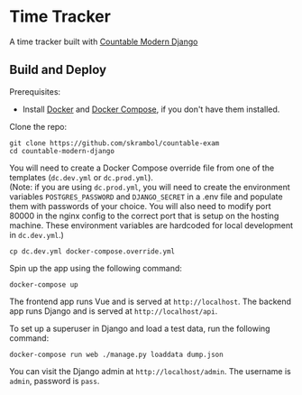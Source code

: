 # Time Tracker

A time tracker built with [Countable Modern Django](https://github.com/countable-web/countable-modern-django)

## Build and Deploy

Prerequisites:
- Install [Docker](https://docs.docker.com/get-docker/) and [Docker Compose](https://docs.docker.com/compose/install/), if you don't have them installed.

Clone the repo:
```
git clone https://github.com/skrambol/countable-exam
cd countable-modern-django
```

You will need to create a Docker Compose override file from one of the templates (`dc.dev.yml` or `dc.prod.yml`).  
(Note: if you are using `dc.prod.yml`, you will need to create the environment variables `POSTGRES_PASSWORD` and `DJANGO_SECRET` in a .env file and populate them with passwords of your choice. You will also need to modify port 80000 in the nginx config to the correct port that is setup on the hosting machine. These environment variables are hardcoded for local development in `dc.dev.yml`.)
```
cp dc.dev.yml docker-compose.override.yml
```

Spin up the app using the following command:
```
docker-compose up
```

The frontend app runs Vue and is served at `http://localhost`.
The backend app runs Django and is served at `http://localhost/api`.

To set up a superuser in Django and load a test data, run the following command:

```
docker-compose run web ./manage.py loaddata dump.json
```

You can visit the Django admin at `http://localhost/admin`. The username is `admin`, password is `pass`.
